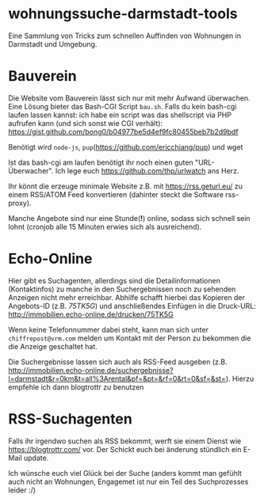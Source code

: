 # wohnungssuche-darmstadt-tools
Eine Sammlung von Tricks zum schnellen Auffinden von Wohnungen in Darmstadt und Umgebung.

# Bauverein
Die Website vom Bauverein lässt sich nur mit mehr Aufwand überwachen. Eine Lösung bieter das Bash-CGI Script `bau.sh`.
Falls du kein bash-cgi laufen lassen kannst: ich habe ein script was das shellscript via PHP aufrufen kann (und sich sonst wie CGI verhält): https://gist.github.com/bong0/b04977be5d4ef9fc80455beb7b2d9bdf 

Benötigt wird `node-js`, `pup`(https://github.com/ericchiang/pup) und wget

Ist das bash-cgi am laufen benötigt ihr noch einen guten "URL-Überwacher". Ich lege euch https://github.com/thp/urlwatch ans Herz.

Ihr könnt die erzeuge minimale Website z.B. mit https://rss.geturl.eu/ zu einem RSS/ATOM Feed konvertieren (dahinter steckt die Software rss-proxy).

Manche Angebote sind nur eine Stunde(**!**) online, sodass sich schnell sein lohnt (cronjob alle 15 Minuten erwies sich als ausreichend).


# Echo-Online
Hier gibt es Suchagenten, allerdings sind die Detailinformationen (Kontaktinfos) zu manche in den Suchergebnissen noch zu sehenden Anzeigen nicht mehr erreichbar. Abhilfe schafft hierbei das Kopieren der Angebots-ID (z.B. *75TK5G*) und anschließendes Einfügen in die Druck-URL: http://immobilien.echo-online.de/drucken/75TK5G

Wenn keine Telefonnummer dabei steht, kann man sich unter `chiffrepost@vrm.com` melden um Kontakt mit der Person zu bekommen die die Anzeige geschaltet hat.

Die Suchergebnisse lassen sich auch als RSS-Feed ausgeben (z.B. http://immobilien.echo-online.de/suchergebnisse?l=darmstadt&r=0km&t=all%3Arental&pf=&pt=&rf=0&rt=0&sf=&st=). Hierzu empfehle ich dann blogtrottr zu benutzen

# RSS-Suchagenten

Falls ihr irgendwo suchen als RSS bekommt, werft sie einem Dienst wie https://blogtrottr.com/ vor. Der Schickt euch bei änderung stündlich ein E-Mail update.



Ich wünsche euch viel Glück bei der Suche (anders kommt man gefühlt auch nicht an Wohnungen, Engagemet ist nur ein Teil des Suchprozesses leider :/)

